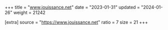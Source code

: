 +++
title = "www.jouissance.net"
date = "2023-01-31"
updated = "2024-01-26"
weight = 21242

[extra]
source = "https://www.jouissance.net"
ratio = 7
size = 21
+++

